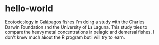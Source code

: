 # hello-world
Ecotoxicology in Galápagos fishes
I'm doing a study with the Charles Darwin Foundation and the University of La Laguna. This study tries to compare the heavy metal concentrations in pelagic and demersal fishes. I don't know much about the R program but i will try to learn.
